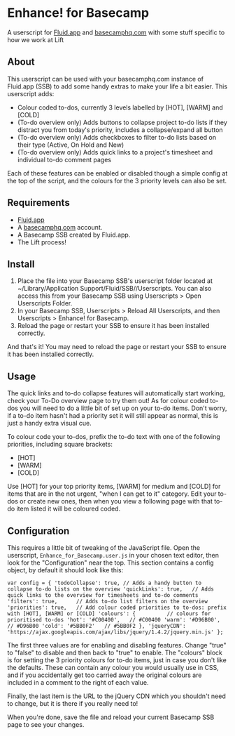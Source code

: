 # Enhance! for Basecamp

A userscript for [Fluid.app](http://fluidapp.com/) and [basecamphq.com](http://basecamphq.com) with some stuff specific to how we work at Lift

## About

This userscript can be used with your basecamphq.com instance of Fluid.app (SSB) to add some handy extras to make your life a bit easier. This userscript adds:

* Colour coded to-dos, currently 3 levels labelled by [HOT], [WARM] and [COLD]
* (To-do overview only) Adds buttons to collapse project to-do lists if they distract you from today's priority, includes a collapse/expand all button
* (To-do overview only) Adds checkboxes to filter to-do lists based on their type (Active, On Hold and New)
* (To-do overview only) Adds quick links to a project's timesheet and individual to-do comment pages

Each of these features can be enabled or disabled though a simple config at the top of the script, and the colours for the 3 priority levels can also be set.

## Requirements

* [Fluid.app](http://fluidapp.com/)
* A [basecamphq.com](http://basecamphq.com) account.
* A Basecamp SSB created by Fluid.app.
* The Lift process!

## Install

1. Place the file into your Basecamp SSB's userscript folder located at ~/Library/Application Support/Fluid/SSB/<your-ssb-name>/Userscripts. You can also access this from your Basecamp SSB using Userscripts > Open Userscripts Folder.
2. In your Basecamp SSB, Userscripts > Reload All Userscripts, and then Userscripts > Enhance! for Basecamp.
3. Reload the page or restart your SSB to ensure it has been installed correctly.

And that's it! You may need to reload the page or restart your SSB to ensure it has been installed correctly.

## Usage

The quick links and to-do collapse features will automatically start working, check your To-Do overview page to try them out! As for colour coded to-dos you will need to do a little bit of set up on your to-do items. Don't worry, if a to-do item hasn't had a priority set it will still appear as normal, this is just a handy extra visual cue.

To colour code your to-dos, prefix the to-do text with one of the following priorities, including square brackets:

* [HOT]
* [WARM]
* [COLD]

Use [HOT] for your top priority items, [WARM] for medium and [COLD] for items that are in the not urgent, "when I can get to it" category. Edit your to-dos or create new ones, then when you view a following page with that to-do item listed it will be coloured coded.

## Configuration

This requires a little bit of tweaking of the JavaScript file. Open the userscript, `Enhance_for_Basecamp.user.js` in your chosen text editor, then look for the "Configuration" near the top. This section contains a config object, by default it should look like this:

`var config = {
  'todoCollapse': true, // Adds a handy button to collapse to-do lists on the overview
  'quickLinks': true,   // Adds quick links to the overview for timesheets and to-do comments
  'filters': true,      // Adds to-do list filters on the overview
  'priorities': true,   // Add colour coded priorities to to-dos: prefix with [HOT], [WARM] or [COLD]
  'colours': {          // colours for prioritised to-dos
    'hot': '#C00400',   // #C00400
    'warm': '#D96B00',  // #D96B00
    'cold': '#5BB0F2'   // #5BB0F2
  },
  'jqueryCDN': 'https://ajax.googleapis.com/ajax/libs/jquery/1.4.2/jquery.min.js'
};`

The first three values are for enabling and disabling features. Change "true" to "false" to disable and then back to "true" to enable. The "colours" block is for setting the 3 priority colours for to-do items, just in case you don't like the defaults. These can contain any colour you would usually use in CSS, and if you accidentally get too carried away the original colours are included in a comment to the right of each value.

Finally, the last item is the URL to the jQuery CDN which you shouldn't need to change, but it is there if you really need to!

When you're done, save the file and reload your current Basecamp SSB page to see your changes.

